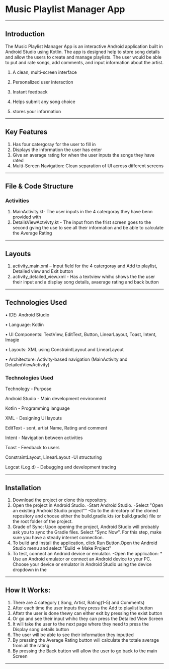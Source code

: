 # Music Playlist Manager App
---
## Introduction 
The Music Playlist Manager App is an interactive Android application built in Android Studio using Kotlin. The app is designed help to store song details and allow the users to create and manage playlists. The user would be able to put and  rate songs, add comments, and input information about the artist.

1. A clean, multi-screen interface

2. Personalized user interaction

3. Instant feedback
   
4. Helps submit any song choice

5. stores your information

---

## Key Features 
1. Has four catergoray for the user to fill in
2. Displays the information the user has enter 
3. Give an average rating for when the user inputs the songs they have rated
4. Multi-Screen Navigation: Clean separation of UI across different screens

---

## File & Code Structure
### Activities
1.	MainActivity.kt- The user inputs in the 4 catergoray they have benn provided with
2.	DetailsViewActvivty.kt - The input from the frist screen goes to the second gving the use to see all their information and be able to calculate the Average Rating

---

## Layouts
1. activity_main.xml – Input field for the 4 catergoray and Add to playlist, Detailed view and Exit button
2. activity_detailed_view.xml - Has a textview whihc shows the the user their input and a display song details, avaerage rating and back button

---

 ## Technologies Used

•	IDE: Android Studio

•	Language: Kotlin

•	UI Components: TextView, EditText, Button, LinearLayout, Toast, Intent, Imagie

•	Layouts: XML using ConstraintLayout and LinearLayout

•	Architecture: Activity-based navigation (MainActivity and DetailedViewActivity)



### Technologies Used
Technology       -             	Purpose

Android Studio	    -            Main development environment

Kotlin           -             	Programming language

XML            -               	Designing UI layouts

EditText          -            	sont, artist Name, Rating and comment

Intent           -             	Navigation between activities

Toast           -               	Feedback to users

ConstraintLayout, LinearLayout	-UI structuring

Logcat (Log.d)             -    	Debugging and development tracing

----

## Installation
1.	Download the project or clone this repository.
2.	Open the project in Android Studio. -Start Android Studio. -Select "Open an existing Android Studio project"" -Go to the directory of the cloned repository and choose either the build.gradle.kts (or build.gradle) file or the root folder of the project.
3.	Grade of Sync: Upon opening the project, Android Studio will probably ask you to sync the Gradle files. Select "Sync Now". For this step, make sure you have a steady internet connection.
4.	To build and install the application, click Run Button.Open the Android Studio menu and select "Build -> Make Project"
5.	To test, connect an Android device or emulator. -Open the application: * Use an Android emulator or connect an Android device to your PC. Choose your device or emulator in Android Studio using the device dropdown in the

---

## How It Works:
1. There are 4 category ( Song, Artist, Rating(1-5) and Comments)
2. After each time the user inputs they press the Add to playlist button
3. Aftetr the user is done thewy can either exit by pressing the exist button
4. Or go and see their input whihc they can press the Detailed View Screen
5. It will take the user to the next page where they need to press the Display song details button
6. The user will be able to see their information they inputted
7. By pressing the Average Rating button will calculate the totale average from all the rating
8. By pressing the Back button will allow the user to go back to the main Screen

---





 

